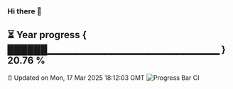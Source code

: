 ### Hi there 👋
⏳ Year progress { ██████▁▁▁▁▁▁▁▁▁▁▁▁▁▁▁▁▁▁▁▁▁▁▁▁ } 20.76 %
---
⏰ Updated on Mon, 17 Mar 2025 18:12:03 GMT
![Progress Bar CI](https://github.com/Moyi321/Moyi321/workflows/Progress%20Bar%20CI/badge.svg)
